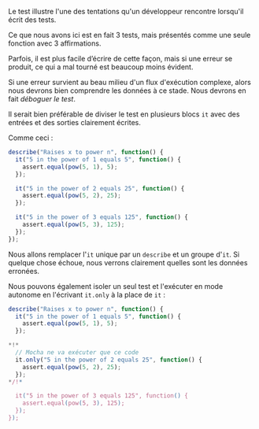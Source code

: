 Le test illustre l'une des tentations qu'un développeur rencontre lorsqu'il écrit des tests.

Ce que nous avons ici est en fait 3 tests, mais présentés comme une seule fonction avec 3 affirmations.

Parfois, il est plus facile d’écrire de cette façon, mais si une erreur se produit, ce qui a mal tourné est beaucoup moins évident.

Si une erreur survient au beau milieu d'un flux d'exécution complexe, alors nous devrons bien comprendre les données à ce stade. Nous devrons en fait *déboguer le test*.

Il serait bien préférable de diviser le test en plusieurs blocs `it` avec des entrées et des sorties clairement écrites.

Comme ceci :
```js
describe("Raises x to power n", function() {
  it("5 in the power of 1 equals 5", function() {
    assert.equal(pow(5, 1), 5);
  });

  it("5 in the power of 2 equals 25", function() {
    assert.equal(pow(5, 2), 25);
  });

  it("5 in the power of 3 equals 125", function() {
    assert.equal(pow(5, 3), 125);
  });
});
```

Nous allons remplacer l'`it` unique par un `describe` et un groupe d'`it`. Si quelque chose échoue, nous verrons clairement quelles sont les données erronées.

Nous pouvons également isoler un seul test et l'exécuter en mode autonome en l'écrivant `it.only` à la place de `it` :

```js
describe("Raises x to power n", function() {
  it("5 in the power of 1 equals 5", function() {
    assert.equal(pow(5, 1), 5);
  });

*!*
  // Mocha ne va exécuter que ce code
  it.only("5 in the power of 2 equals 25", function() {
    assert.equal(pow(5, 2), 25);
  });
*/!*

  it("5 in the power of 3 equals 125", function() {
    assert.equal(pow(5, 3), 125);
  });
});
```
